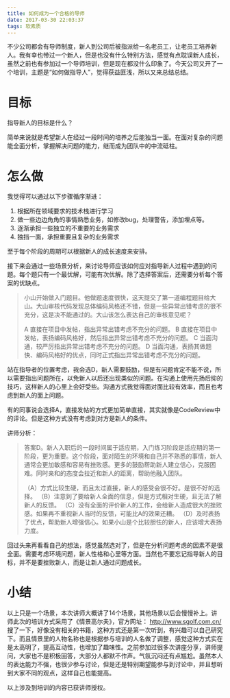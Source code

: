 ```yaml
---
title: 如何成为一个合格的导师
date: 2017-03-30 22:03:37
tags: 软素质
---
```


不少公司都会有导师制度，新人到公司后被指派给一名老员工，让老员工培养新人。我有幸也带过一个新人，但是也没有什么特别方法，感觉有点耽误新人成长，虽然之前也有参加过一个导师培训，但是现在都没什么印象了。今天公司又开了一个培训，主题是“如何做指导人”，觉得获益匪浅，所以又来总结总结。

# 目标

指导新人的目标是什么？

简单来说就是希望新人在经过一段时间的培养之后能独当一面。在面对复杂的问题能全面分析，掌握解决问题的能力，继而成为团队中的中流砥柱。

# 怎么做

我觉得可以通过以下步骤循序渐进：

1. 根据所在领域要求的技术栈进行学习
2. 做一些边边角角的事情熟悉业务，如修改bug，处理警告，添加埋点等。
3. 逐渐承担一些独立的不重要的业务需求
4. 独挡一面，承担重要且复杂的业务需求

至于每个阶段的周期可以根据新人的成长速度来安排。

接下来会通过一些场景分析，来讨论导师应该如何应对指导新人过程中遇到的问题。每个题只有一个最优解，可能有次优解。除了选择答案后，还需要分析每个答案的优缺点。

>小山开始做入门题目。他做题速度很快，这天提交了第一道编程题目给大山。大山审核代码发现总体编码风格还不错，但是一些异常出错考虑的很不充分，这是决不能通过的。大山该怎么表达自己的审核意见呢？
>
>A  直接在项目中发帖，指出异常出错考虑不充分的问题。
>B  直接在项目中发帖，表扬编码风格好，然后指出异常出错考虑不充分的问题。
>C  当面沟通，较严厉指出异常出错考虑不充分的问题。
>D  当面沟通，表扬其做题快、编码风格好的优点，同时正式指出异常出错考虑不充分的问题。


站在指导者的位置考虑，我会选D，新人需要鼓励，但是有问题肯定不能不说，所以需要指出问题所在，以免新人以后还出现类似的问题。在沟通上使用先扬后抑的技巧，这样新人的心里上会好受些。沟通方式我觉得面对面比较有效率，而且也考虑到新人的面上问题。

有的同事说会选择A，直接发帖的方式更加简单直接，其实就像是CodeReview中的评论。但是这种方式没有考虑到对方是新人的条件。

讲师分析：
>答案D。新人入职后的一段时间属于适应期，入门练习阶段是适应期的第一阶段，更为重要。这个阶段，面对陌生的环境和自己并不熟悉的事情，新人通常会更加敏感和容易有挫败感。更多的鼓励帮助新人建立信心，克服困难。同时亲和的态度会拉近和新人的距离，帮助他融入团队。
>
>（A）方式比较生硬，而且太过直接，新人的感受会很不好。是很不好的选择。
>（B）注意到了要给新人全面的信息，但是方式相对生硬，且无法了解新人的反馈。
>（C）没有全面的评价新人的工作，会给新人造成很大的挫败感。如果再不重视新人当时的反馈，可能比A的效果还糟。
>（D）及时表扬了优点，帮助新人增强信心。如果小山是个比较胆怯的新人，应该增大表扬力度。

回过头来再看看自己的想法，感觉虽然选对了，但是在分析问题考虑的因素不是很全面。需要考虑环境问题，新人性格和心里等方面。当然也不要忘记指导新人的目标，并不是要挫败新人，而是让新人通过问题成长。

# 小结

以上只是一个场景，本次讲师大概讲了14个场景，其他场景以后会慢慢补上。讲师此次的培训方式采用了《情景高尔夫》，官方网址： http://www.sgolf.com.cn/ 搜了一下，好像没有相关的书籍，这种方式还是第一次听到，有兴趣可以自己研究下。而且情景里的人物名称也是根据参与培训的人名做了调整，感觉这种方式实在是太高明了，提高互动性，也增加了趣味性。之前参加过很多次讲座分享，讲师提问，大家也不是积极回答，大部分人都默不作声。气氛沉闷还有点尴尬。虽然本人的表达能力不强，也很少参与讨论，但是还是特别期望能参与到讨论中，并且想听到大家不同的观点，这样自己也能提高。

以上涉及到培训的内容已获讲师授权。